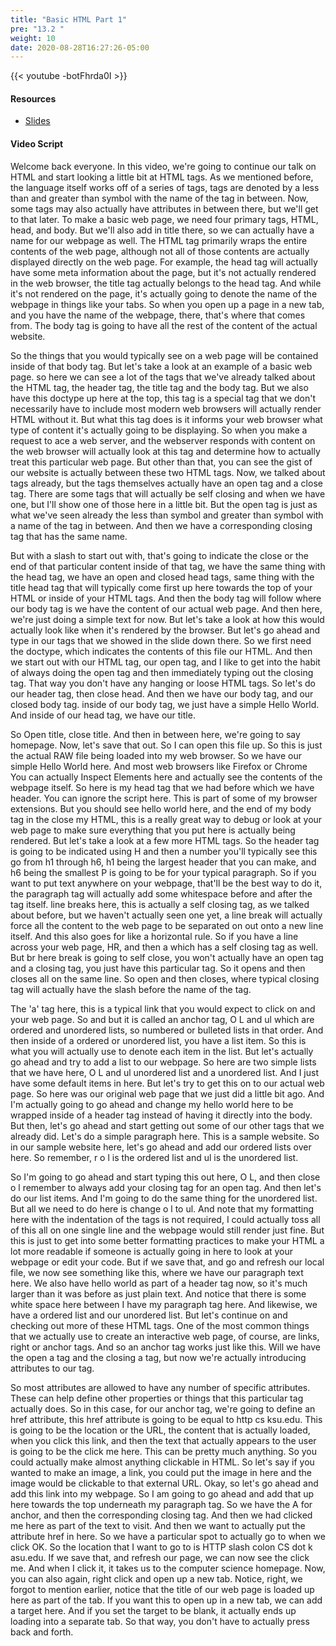 ```yaml
---
title: "Basic HTML Part 1"
pre: "13.2 "
weight: 10
date: 2020-08-28T16:27:26-05:00
---
```


{{< youtube -botFhrda0I >}}

#### Resources
* [Slides](../slides/13-WebProgramming1-cc.pdf)

#### Video Script

Welcome back everyone. In this video, we're going to continue our talk on HTML and start looking a little bit at HTML tags. As we mentioned before, the language itself works off of a series of tags, tags are denoted by a less than and greater than symbol with the name of the tag in between. Now, some tags may also actually have attributes in between there, but we'll get to that later. To make a basic web page, we need four primary tags, HTML, head, and body. But we'll also add in title there, so we can actually have a name for our webpage as well. The HTML tag primarily wraps the entire contents of the web page, although not all of those contents are actually displayed directly on the web page. For example, the head tag will actually have some meta information about the page, but it's not actually rendered in the web browser, the title tag actually belongs to the head tag. And while it's not rendered on the page, it's actually going to denote the name of the webpage in things like your tabs. So when you open up a page in a new tab, and you have the name of the webpage, there, that's where that comes from. The body tag is going to have all the rest of the content of the actual website. 

So the things that you would typically see on a web page will be contained inside of that body tag. But let's take a look at an example of a basic web page. so here we can see a lot of the tags that we've already talked about the HTML tag, the header tag, the title tag and the body tag. But we also have this doctype up here at the top, this tag is a special tag that we don't necessarily have to include most modern web browsers will actually render HTML without it. But what this tag does is it informs your web browser what type of content it's actually going to be displaying. So when you make a request to ace a web server, and the webserver responds with content on the web browser will actually look at this tag and determine how to actually treat this particular web page. But other than that, you can see the gist of our website is actually between these two HTML tags. Now, we talked about tags already, but the tags themselves actually have an open tag and a close tag. There are some tags that will actually be self closing and when we have one, but I'll show one of those here in a little bit. But the open tag is just as what we've seen already the less than symbol and greater than symbol with a name of the tag in between. And then we have a corresponding closing tag that has the same name. 

But with a slash to start out with, that's going to indicate the close or the end of that particular content inside of that tag, we have the same thing with the head tag, we have an open and closed head tags, same thing with the title head tag that will typically come first up here towards the top of your HTML or inside of your HTML tags. And then the body tag will follow where our body tag is we have the content of our actual web page. And then here, we're just doing a simple text for now. But let's take a look at how this would actually look like when it's rendered by the browser. But let's go ahead and type in our tags that we showed in the slide down there. So we first need the doctype, which indicates the contents of this file our HTML. And then we start out with our HTML tag, our open tag, and I like to get into the habit of always doing the open tag and then immediately typing out the closing tag. That way you don't have any hanging or loose HTML tags. So let's do our header tag, then close head. And then we have our body tag, and our closed body tag. inside of our body tag, we just have a simple Hello World. And inside of our head tag, we have our title. 

So Open title, close title. And then in between here, we're going to say homepage. Now, let's save that out. So I can open this file up. So this is just the actual RAW file being loaded into my web browser. So we have our simple Hello World here. And most web browsers like Firefox or Chrome You can actually Inspect Elements here and actually see the contents of the webpage itself. So here is my head tag that we had before which we have header. You can ignore the script here. This is part of some of my browser extensions. But you should see hello world here, and the end of my body tag in the close my HTML, this is a really great way to debug or look at your web page to make sure everything that you put here is actually being rendered. But let's take a look at a few more HTML tags. So the header tag is going to be indicated using H and then a number you'll typically see this go from h1 through h6, h1 being the largest header that you can make, and h6 being the smallest P is going to be for your typical paragraph. So if you want to put text anywhere on your webpage, that'll be the best way to do it, the paragraph tag will actually add some whitespace before and after the tag itself. line breaks here, this is actually a self closing tag, as we talked about before, but we haven't actually seen one yet, a line break will actually force all the content to the web page to be separated on out onto a new line itself. And this also goes for like a horizontal rule. So if you have a line across your web page, HR, and then a which has a self closing tag as well. But br here break is going to self close, you won't actually have an open tag and a closing tag, you just have this particular tag. So it opens and then closes all on the same line. So open and then closes, where typical closing tag will actually have the slash before the name of the tag. 

The 'a' tag here, this is a typical link that you would expect to click on and your web page. So and but it is called an anchor tag, O L and ul which are ordered and unordered lists, so numbered or bulleted lists in that order. And then inside of a ordered or unordered list, you have a list item. So this is what you will actually use to denote each item in the list. But let's actually go ahead and try to add a list to our webpage. So here are two simple lists that we have here, O L and ul unordered list and a unordered list. And I just have some default items in here. But let's try to get this on to our actual web page. So here was our original web page that we just did a little bit ago. And I'm actually going to go ahead and change my hello world here to be wrapped inside of a header tag instead of having it directly into the body. But then, let's go ahead and start getting out some of our other tags that we already did. Let's do a simple paragraph here. This is a sample website. So in our sample website here, let's go ahead and add our ordered lists over here. So remember, r o l is the ordered list and ul is the unordered list. 

So I'm going to go ahead and start typing this out here, O L, and then close o l remember to always add your closing tag for an open tag. And then let's do our list items. And I'm going to do the same thing for the unordered list. But all we need to do here is change o l to ul. And note that my formatting here with the indentation of the tags is not required, I could actually toss all of this all on one single line and the webpage would still render just fine. But this is just to get into some better formatting practices to make your HTML a lot more readable if someone is actually going in here to look at your webpage or edit your code. But if we save that, and go and refresh our local file, we now see something like this, where we have our paragraph text here. We also have hello world as part of a header tag now, so it's much larger than it was before as just plain text. And notice that there is some white space here between I have my paragraph tag here. And likewise, we have a ordered list and our unordered list. But let's continue on and checking out more of these HTML tags. One of the most common things that we actually use to create an interactive web page, of course, are links, right or anchor tags. And so an anchor tag works just like this. Will we have the open a tag and the closing a tag, but now we're actually introducing attributes to our tag. 

So most attributes are allowed to have any number of specific attributes. These can help define other properties or things that this particular tag actually does. So in this case, for our anchor tag, we're going to define an href attribute, this href attribute is going to be equal to http cs ksu.edu. This is going to be the location or the URL, the content that is actually loaded, when you click this link, and then the text that actually appears to the user is going to be the click me here. This can be pretty much anything. So you could actually make almost anything clickable in HTML. So let's say if you wanted to make an image, a link, you could put the image in here and the image would be clickable to that external URL. Okay, so let's go ahead and add this link into my webpage. So I am going to go ahead and add that up here towards the top underneath my paragraph tag. So we have the A for anchor, and then the corresponding closing tag. And then we had clicked me here as part of the text to visit. And then we want to actually put the attribute href in here. So we have a particular spot to actually go to when we click OK. So the location that I want to go to is HTTP slash colon CS dot k asu.edu. If we save that, and refresh our page, we can now see the click me. And when I click it, it takes us to the computer science homepage. Now, you can also again, right click and open up a new tab. Notice, right, we forgot to mention earlier, notice that the title of our web page is loaded up here as part of the tab. If you want this to open up in a new tab, we can add a target here. And if you set the target to be blank, it actually ends up loading into a separate tab. So that way, you don't have to actually press back and forth. 

